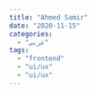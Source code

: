 ```yaml
---
title: "Ahmed Samir"
date: "2020-11-15"
categories:
  - "عربي"
tags:
  - "frontend"
  - "ui/ux"
  - "ui/ux"
---
```

